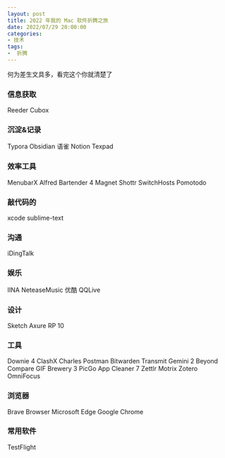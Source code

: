 ```yaml
---
layout: post
title: 2022 年我的 Mac 软件折腾之旅
date: 2022/07/29 20:00:00
categories:
- 技术
tags:
-  折腾
---
```


何为差生文具多，看完这个你就清楚了


### 信息获取
Reeder
Cubox

### 沉淀&记录
Typora
Obsidian
语雀
Notion
Texpad

### 效率工具
MenubarX
Alfred
Bartender 4
Magnet
Shottr
SwitchHosts
Pomotodo

### 敲代码的
xcode
sublime-text

### 沟通
iDingTalk

### 娱乐
IINA
NeteaseMusic
优酷
QQLive

### 设计
Sketch
Axure RP 10

### 工具
Downie 4
ClashX
Charles
Postman
Bitwarden
Transmit
Gemini 2
Beyond Compare
GIF Brewery 3
PicGo
App Cleaner 7
Zettlr
Motrix
Zotero
OmniFocus

### 浏览器
Brave Browser
Microsoft Edge
Google Chrome

### 常用软件
TestFlight